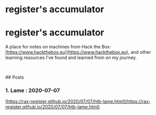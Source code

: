 # register's accumulator

# register's accumulator

A place for notes on machines from Hack the Box: [https://www.hackthebox.eu](https://www.hackthebox.eu), and other learning resources I've found and learned from on my journey. 

<p>&nbsp;</p>
## Posts

### 1. Lame : 2020-07-07 
[https://rax-register.github.io/2020/07/07/htb-lame.html](https://rax-register.github.io/2020/07/07/htb-lame.html)
